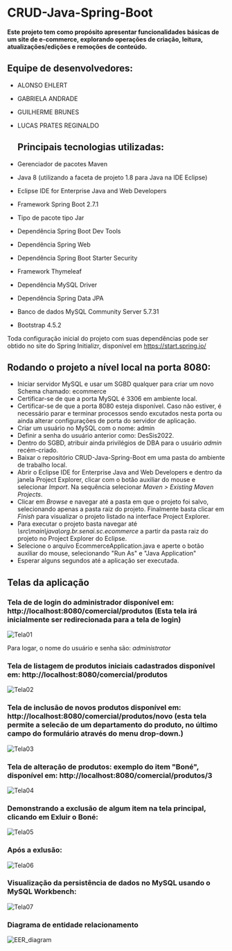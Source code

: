# CRUD-Java-Spring-Boot

**Este projeto tem como propósito apresentar funcionalidades básicas de um site de e-commerce, explorando operações de criação, 
leitura, atualizações/edições e remoções de conteúdo.**

## Equipe de desenvolvedores:

- ALONSO EHLERT
- GABRIELA ANDRADE
- GUILHERME BRUNES
- LUCAS PRATES REGINALDO

   ## Principais tecnologias utilizadas:

- Gerenciador de pacotes Maven
- Java 8 (utilizando a faceta de projeto 1.8 para Java na IDE Eclipse)
- Eclipse IDE for Enterprise Java and Web Developers
- Framework Spring Boot 2.7.1
- Tipo de pacote tipo Jar
- Dependência Spring Boot Dev Tools
- Dependência Spring Web
- Dependência Spring Boot Starter Security
- Framework Thymeleaf
- Dependência MySQL Driver 
- Dependência Spring Data JPA
- Banco de dados MySQL Community Server 5.7.31
- Bootstrap 4.5.2

Toda configuração inicial do projeto com suas dependências pode ser obtido no site do Spring Initializr, 
disponível em https://start.spring.io/ 



## Rodando o projeto a nível local na porta 8080:

- Iniciar servidor MySQL e usar um SGBD qualquer para criar um novo Schema chamado: ecommerce
- Certificar-se de que a porta MySQL é 3306 em ambiente local. 
- Certificar-se de que a porta 8080 esteja disponível. Caso não estiver, é necessário parar e terminar processos 
sendo excutados nesta porta ou ainda alterar configurações de porta do servidor de aplicação. 
- Criar um usuário no MySQL com o nome: admin
- Definir a senha do usuário anterior como: DesSis2022.
- Dentro do SGBD, atribuir ainda privilégios de DBA para o usuário *admin* recém-criado.
- Baixar o repositório CRUD-Java-Spring-Boot em uma pasta do ambiente de trabalho local.
- Abrir o Eclipse IDE for Enterprise Java and Web Developers e dentro da janela Project Explorer, 
clicar com o botão auxiliar do mouse e selecionar *Import*. Na sequência selecionar *Maven > Existing Maven Projects*.
- Clicar em *Browse* e navegar até a pasta em que o projeto foi salvo, selecionando apenas a pasta raiz do projeto. Finalmente
basta clicar em *Finish* para visualizar o projeto listado na interface Project Explorer.
- Para executar o projeto basta navegar até *\src\main\java\org.br.senai.sc.ecommerce* a partir da pasta raiz do projeto no 
Project Explorer do Eclipse.
- Selecione o arquivo EcommerceApplication.java e aperte o botão auxiliar do mouse, selecionando "Run As" e "Java Application" 
- Esperar alguns segundos até a aplicação ser executada.

## Telas da aplicação

### Tela de de login do administrador disponível em: http://localhost:8080/comercial/produtos (Esta tela irá inicialmente ser redirecionada para a tela de login)

![Tela01](https://user-images.githubusercontent.com/53625782/182045307-302fde11-3def-45df-a166-5bcae7d4c7b6.png)

Para logar, o nome do usuário e senha são: *administrator*



### Tela de listagem de produtos iniciais cadastrados disponível em: http://localhost:8080/comercial/produtos

![Tela02](https://user-images.githubusercontent.com/53625782/182045836-f5cd14b9-e82c-43e2-ae9e-e86319754149.png)




### Tela de inclusão de novos produtos disponível em: http://localhost:8080/comercial/produtos/novo (esta tela permite a selecão de um departamento do produto, no último campo do formulário através do menu drop-down.)

![Tela03](https://user-images.githubusercontent.com/53625782/182045988-6c2d2aae-5ec4-4eeb-9a71-5a5a35e34cfa.png)




### Tela de alteração de produtos: exemplo do item "Boné", disponível em: http://localhost:8080/comercial/produtos/3 

![Tela04](https://user-images.githubusercontent.com/53625782/182046409-99875e4f-f445-4804-b8bb-327ebedc484b.png)




### Demonstrando a exclusão de algum item na tela principal, clicando em Exluir o Boné:

![Tela05](https://user-images.githubusercontent.com/53625782/182046493-9243dc57-785e-4ad8-9e6c-68b434c458f4.png)



### Após a exlusão: 

![Tela06](https://user-images.githubusercontent.com/53625782/182046570-ef9d4bfb-bcb8-44a9-b88a-38467ad00794.png)




### Visualização da persistência de dados no MySQL usando o MySQL Workbench:

![Tela07](https://user-images.githubusercontent.com/53625782/182046621-49749e6f-f1e8-4e94-8617-de44f99a3b33.png)




### Diagrama de entidade relacionamento 

![EER_diagram](https://user-images.githubusercontent.com/53625782/182046786-7f55b2c1-01f7-4032-bbd0-2333b0c322c1.png)












